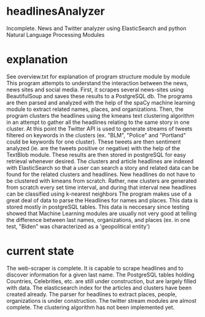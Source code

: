 # headlinesAnalyzer
Incomplete. News and Twitter analyzer using ElasticSearch and python Natural Language Processing Modules
# explanation
See overview.txt for explanation of program structure module by module
This program attempts to understand the interaction between the news, news sites and social media. 
First, it scrapes several news-sites using BeautifulSoup and saves these results to a PostgreSQL db. The programs are then parsed and analyzed with the help of the spaCy machine learning module to extract related names, places, and organizations. Then, the program clusters the headlines using the kmeans text clustering algorithm in an attempt to gather all the headlines relating to the same story in one cluster. At this point the Twitter API is used to generate streams of tweets filtered on keywords in the clusters (ex. "BLM", "Police" and "Portland" could be keywords for one cluster). These tweets are then sentiment analyzed (ie. are the tweets positive or negative) with the help of the TextBlob module. These results are then stored in postgreSQL for easy retrieval whenever desired.
The clusters and article headlines are indexed with ElasticSearch so that a user can search a story and related data can be found for the related clusters and headlines. 
New headlines do not have to be clustered with kmeans from scratch. Rather, new clusters are generated  from scratch every set time interval, and during that interval new headlines can be classified using k-nearest neighbors 
The program makes use of a great deal of data to parse the Headlines for names and places. This data is stored mostly in postgreSQL tables. This data is neccesary since testing showed that Machine Learning modules are usually not very good at telling the difference between last names, organizations, and places (ex. in one test, "Biden" was characterized as a 'geopolitical entity')

# current state
The web-scraper is complete. It is capable to scrape headlines and to discover information for a given last name. The PostgreSQL tables holding Countries, Celebrities, etc. are still under construction, but are largely filled with data. The elasticsearch index for the articles and clusters have been created already. The parser for headlines to extract places, people, organizations is under construction. The twitter stream modules are almost complete. The clustering algorithm has not been implemented yet. 
